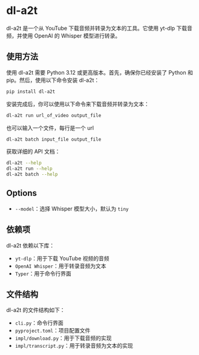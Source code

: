 # dl-a2t

dl-a2t 是一个从 YouTube 下载音频并转录为文本的工具。它使用 yt-dlp 下载音频，并使用 OpenAI 的 Whisper 模型进行转录。

## 使用方法

使用 dl-a2t 需要 Python 3.12 或更高版本。首先，确保你已经安装了 Python 和 pip。然后，使用以下命令安装 dl-a2t：

```sh
pip install dl-a2t
```

安装完成后，你可以使用以下命令来下载音频并转录为文本：

```sh
dl-a2t run url_of_video output_file
```

也可以输入一个文件，每行是一个 url

```sh
dl-a2t batch input_file output_file
```

获取详细的 API 文档：

```sh
dl-a2t --help
dl-a2t run --help
dl-a2t batch --help
```

## Options

- `--model`：选择 Whisper 模型大小，默认为 `tiny`

## 依赖项

dl-a2t 依赖以下库：

- `yt-dlp`：用于下载 YouTube 视频的音频
- `OpenAI Whisper`：用于转录音频为文本
- `Typer`：用于命令行界面

## 文件结构

dl-a2t 的文件结构如下：

- `cli.py`：命令行界面
- `pyproject.toml`：项目配置文件
- `impl/download.py`：用于下载音频的实现
- `impl/transcript.py`：用于转录音频为文本的实现
